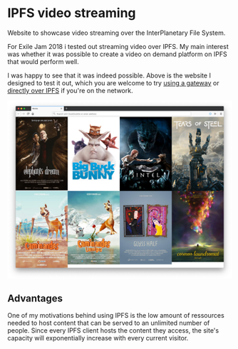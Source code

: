 # IPFS video streaming
Website to showcase video streaming over the InterPlanetary File System.

For Exile Jam 2018 i tested out streaming video over IPFS. My main interest was whether it was possible to create a video on demand platform on IPFS that would perform well.

I was happy to see that it was indeed possible. Above is the website I designed to test it out, which you are welcome to try [using a gateway](https://gateway.ipfs.io/ipns/XXX) or [directly over IPFS](/ipns/XXX) if you're on the network.

![A screenshot of the simple web page that allow navigation to a movie.](screenshot.png "Blender Foundation open movies")

## Advantages
One of my motivations behind using IPFS is the low amount of ressources needed to host content that can be served to an unlimited number of people. Since every IPFS client hosts the content they access, the site's capacity will exponentially increase with every current visitor.
